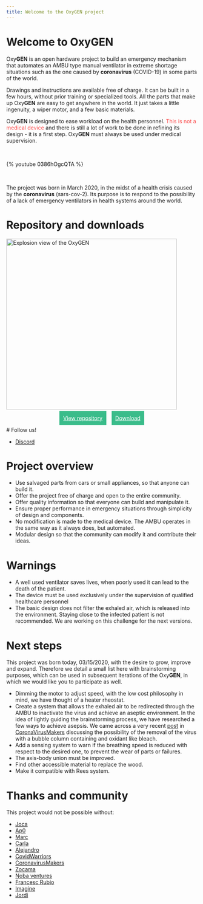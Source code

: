 ```yaml
---
title: Welcome to the OxyGEN project
---
```


# Welcome to OxyGEN

Oxy**GEN** is an open hardware project to build an emergency mechanism that automates an AMBU type manual ventilator in extreme shortage situations such as the one caused by **coronavirus** (COVID-19) in some parts of the world.

Drawings and instructions are available free of charge. It can be built in a few hours, without prior training or specialized tools. All the parts that make up Oxy**GEN** are easy to get anywhere in the world. It just takes a little ingenuity, a wiper motor, and a few basic materials.

<p>Oxy<strong>GEN</strong> is designed to ease workload on the health personnel. <span class="danger" style="color: #fb4949;">This is not a medical device</span> and there is still a lot of work to be done in refining its design - it is a first step. Oxy<strong>GEN</strong> must always be used under medical supervision.</p>

<br/>

{% youtube 0386hOgcQTA %}

<br/>

The project was born in March 2020, in the midst of a health crisis caused by the **coronavirus** (sars-cov-2). Its purpose is to respond to the possibility of a lack of emergency ventilators in health systems around the world.

# Repository and downloads

<img src="/images/oxygen-explo-view.png" width="450" alt="Explosion view of the OxyGEN">

<!-- <p style="text-align: center;">
<a href="https://github.com/ProtofyTeam/OxyGEN" target="_blank" rel="noopener" style="padding: 10px; margin-right: 5px; background-color: #3abc8a; color: white;">View repository<span style="background-color:#fb4949; padding:3px; font-size:10px;">nuevo</span></a>
<a href="https://github.com/ProtofyTeam/OxyGEN/archive/master.zip" target="_blank" rel="noopener" style="padding: 10px; margin-left: 5px; background-color: #3abc8a; color: white;">Download <span style="background-color:#fb4949; padding:3px; font-size:10px;">nuevo</span></a></p> -->

<p style="text-align: center;">
<a href="https://github.com/ProtofyTeam/OxyGEN" target="_blank" rel="noopener" style="padding: 10px; margin-right: 5px; background-color: #3abc8a; color: white;">View repository</a>
<a href="https://github.com/ProtofyTeam/OxyGEN/archive/master.zip" target="_blank" rel="noopener" style="padding: 10px; margin-left: 5px; background-color: #3abc8a; color: white;">Download</a></p>

# Follow us!

- [Discord](https://discord.gg/yyYQxEG)

# Project overview

- Use salvaged parts from cars or small appliances, so that anyone can build it.
- Offer the project free of charge and open to the entire community.
- Offer quality information so that everyone can build and manipulate it.
- Ensure proper performance in emergency situations through simplicity of design and components.
- No modification is made to the medical device. The AMBU operates in the same way as it always does, but automated.
- Modular design so that the community can modify it and contribute their ideas.

# Warnings

- A well used ventilator saves lives, when poorly used it can lead to the death of the patient.
- The device must be used exclusively under the supervision of qualified healthcare personnel
- The basic design does not filter the exhaled air, which is released into the environment. Staying close to the infected patient is not recommended. We are working on this challenge for the next versions.

# Next steps

This project was born today, 03/15/2020, with the desire to grow, improve and expand. Therefore we detail a small list here with brainstorming purposes, which can be used in subsequent iterations of the Oxy**GEN**, in which we would like you to participate as well.

- Dimming the motor to adjust speed, with the low cost philosophy in mind, we have thought of a heater rheostat.
- Create a system that allows the exhaled air to be redirected through the AMBU to inactivate the virus and achieve an aseptic environment.
  In the idea of lightly guiding the brainstorming process, we have researched a few ways to achieve asepsis. We came across a very recent [post](https://foro.coronavirusmakers.org/index.php?p=/discussion/24/alternativas-para-filtro-antiviral-a-la-salida-del-ambu#latest) in [CoronaVirusMakers](https://foro.coronavirusmakers.org/) discussing the possibility of the removal of the virus with a bubble column containing and oxidant like bleach.
- Add a sensing system to warn if the breathing speed is reduced with respect to the desired one, to prevent the wear of parts or failures.
- The axis-body union must be improved.
- Find other accessible material to replace the wood.
- Make it compatible with Rees system.

# Thanks and community

This project would not be possible without:

- [Joca](https://www.linkedin.com/in/jcarlosn/)
- [Ap0](https://linkedin.com/in/noemi-blázquez-b0034732)
- [Marc](https://www.linkedin.com/in/marc-watine/)
- [Carla](https://www.linkedin.com/in/carla-w-535719130/)
- [Alejandro](https://www.linkedin.com/in/alejandrorosasdev/)
- [CovidWarriors](https://www.covidwarriors.io/)
- [CoronavirusMakers](https://foro.coronavirusmakers.org/)
- [Zocama](https://www.zocama.com)
- [Noba ventures](https://www.nobaventures.com/)
- [Francesc Rubio](https://instagram.com/nordtaller)
- [Imagine](https://imagine.cc/)
- [Jordi](https://es.linkedin.com/in/jordi-condom-tibau-9616611a4)
